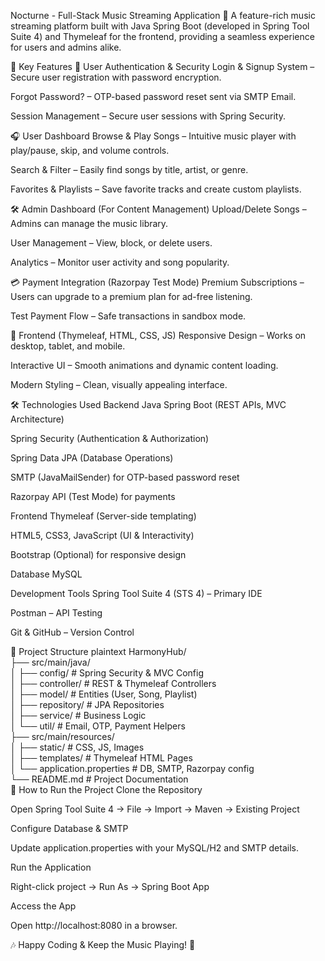 Nocturne - Full-Stack Music Streaming Application
🎵 A feature-rich music streaming platform built with Java Spring Boot (developed in Spring Tool Suite 4) and Thymeleaf for the frontend, providing a seamless experience for users and admins alike.



🚀 Key Features
🔐 User Authentication & Security
Login & Signup System – Secure user registration with password encryption.

Forgot Password? – OTP-based password reset sent via SMTP Email.

Session Management – Secure user sessions with Spring Security.

🎧 User Dashboard
Browse & Play Songs – Intuitive music player with play/pause, skip, and volume controls.

Search & Filter – Easily find songs by title, artist, or genre.

Favorites & Playlists – Save favorite tracks and create custom playlists.

🛠 Admin Dashboard (For Content Management)
Upload/Delete Songs – Admins can manage the music library.

User Management – View, block, or delete users.

Analytics – Monitor user activity and song popularity.

💳 Payment Integration (Razorpay Test Mode)
Premium Subscriptions – Users can upgrade to a premium plan for ad-free listening.

Test Payment Flow – Safe transactions in sandbox mode.

🎨 Frontend (Thymeleaf, HTML, CSS, JS)
Responsive Design – Works on desktop, tablet, and mobile.

Interactive UI – Smooth animations and dynamic content loading.

Modern Styling – Clean, visually appealing interface.

🛠 Technologies Used
Backend
Java Spring Boot (REST APIs, MVC Architecture)

Spring Security (Authentication & Authorization)

Spring Data JPA (Database Operations)

SMTP (JavaMailSender) for OTP-based password reset

Razorpay API (Test Mode) for payments

Frontend
Thymeleaf (Server-side templating)

HTML5, CSS3, JavaScript (UI & Interactivity)

Bootstrap (Optional) for responsive design

Database
MySQL 

Development Tools
Spring Tool Suite 4 (STS 4) – Primary IDE

Postman – API Testing

Git & GitHub – Version Control

📂 Project Structure
plaintext
HarmonyHub/  
├── src/main/java/  
│   ├── config/          # Spring Security & MVC Config  
│   ├── controller/      # REST & Thymeleaf Controllers  
│   ├── model/           # Entities (User, Song, Playlist)  
│   ├── repository/      # JPA Repositories  
│   ├── service/         # Business Logic  
│   └── util/            # Email, OTP, Payment Helpers  
├── src/main/resources/  
│   ├── static/          # CSS, JS, Images  
│   ├── templates/       # Thymeleaf HTML Pages  
│   └── application.properties # DB, SMTP, Razorpay config  
└── README.md            # Project Documentation  
🔧 How to Run the Project
Clone the Repository



Open Spring Tool Suite 4 → File → Import → Maven → Existing Project

Configure Database & SMTP

Update application.properties with your MySQL/H2 and SMTP details.

Run the Application

Right-click project → Run As → Spring Boot App

Access the App

Open http://localhost:8080 in a browser.



🎶 Happy Coding & Keep the Music Playing! 🚀
